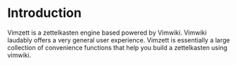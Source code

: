 # Introduction
Vimzett is a zettelkasten engine based powered by Vimwiki. Vimwiki laudably
offers a very general user experience. Vimzett is essentially a large collection
of convenience functions that help you build a zettelkasten using vimwiki.
